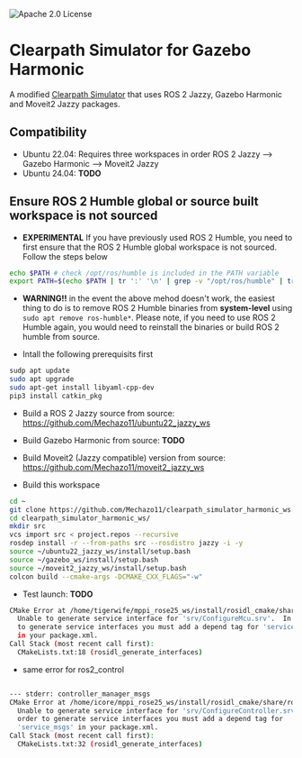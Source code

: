 ![Apache 2.0 License](https://img.shields.io/badge/License-Apache%202.0-blue.svg)
# Clearpath Simulator for Gazebo Harmonic

A modified [Clearpath Simulator](https://github.com/clearpathrobotics/clearpath_simulator) that uses ROS 2 Jazzy, Gazebo Harmonic and Moveit2 Jazzy packages.


## Compatibility

* Ubuntu 22.04: Requires three workspaces in order ROS 2 Jazzy --> Gazebo Harmonic --> Moveit2 Jazzy
* Ubuntu 24.04: **TODO**

## Ensure ROS 2 Humble global or source built workspace is not sourced

* **EXPERIMENTAL** If you have previously used ROS 2 Humble, you need to first ensure that the ROS 2 Humble global workspace is not sourced. Follow the steps below

```bash
echo $PATH # check /opt/ros/humble is included in the PATH variable
export PATH=$(echo $PATH | tr ':' '\n' | grep -v "/opt/ros/humble" | tr '\n' ':' | sed 's/:$//')
```


* **WARNING!!** in the event the above mehod doesn't work, the easiest thing to do is to remove ROS 2 Humble binaries from **system-level** using ```sudo apt remove ros-humble*```. Please note, if you need to use ROS 2 Humble again, you would need to reinstall the binaries or build ROS 2 humble from source.


* Intall the following prerequisits first

```bash
sudp apt update
sudo apt upgrade
sudo apt-get install libyaml-cpp-dev
pip3 install catkin_pkg
```

* Build a ROS 2 Jazzy source from source: https://github.com/Mechazo11/ubuntu22_jazzy_ws

* Build Gazebo Harmonic from source: **TODO**

* Build Moveit2 (Jazzy compatible) version from source: https://github.com/Mechazo11/moveit2_jazzy_ws

* Build this workspace

```bash
cd ~
git clone https://github.com/Mechazo11/clearpath_simulator_harmonic_ws.git
cd clearpath_simulator_harmonic_ws/
mkdir src
vcs import src < project.repos --recursive
rosdep install -r --from-paths src --rosdistro jazzy -i -y
source ~/ubuntu22_jazzy_ws/install/setup.bash
source ~/gazebo_ws/install/setup.bash
source ~/moveit2_jazzy_ws/install/setup.bash
colcon build --cmake-args -DCMAKE_CXX_FLAGS="-w"
```

* Test launch: **TODO**


```bash
CMake Error at /home/tigerwife/mppi_rose25_ws/install/rosidl_cmake/share/rosidl_cmake/cmake/rosidl_generate_interfaces.cmake:178 (message):
  Unable to generate service interface for 'srv/ConfigureMcu.srv'.  In order
  to generate service interfaces you must add a depend tag for 'service_msgs'
  in your package.xml.
Call Stack (most recent call first):
  CMakeLists.txt:18 (rosidl_generate_interfaces)
```

* same error for ros2_control

```bash

--- stderr: controller_manager_msgs                                                                            
CMake Error at /home/icore/mppi_rose25_ws/install/rosidl_cmake/share/rosidl_cmake/cmake/rosidl_generate_interfaces.cmake:178 (message):
  Unable to generate service interface for 'srv/ConfigureController.srv'.  In
  order to generate service interfaces you must add a depend tag for
  'service_msgs' in your package.xml.
Call Stack (most recent call first):
  CMakeLists.txt:32 (rosidl_generate_interfaces)

```
